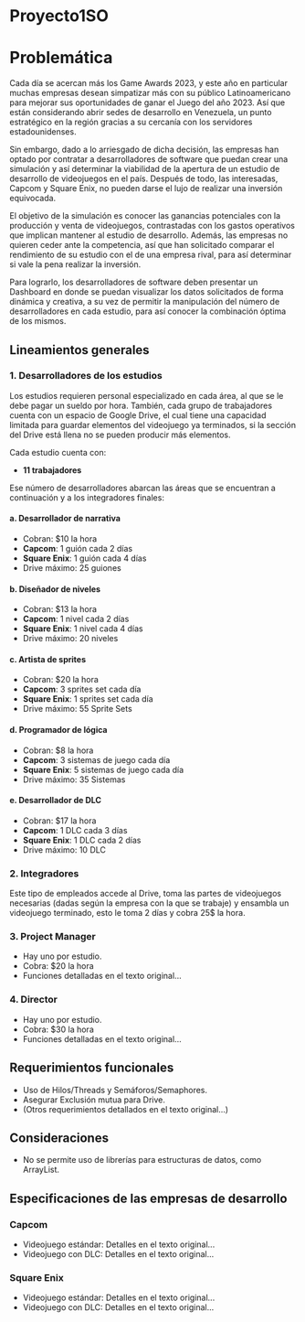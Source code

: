 # Proyecto1SO

# Problemática 

Cada día se acercan más los Game Awards 2023, y este año en particular muchas empresas desean simpatizar más con su público Latinoamericano para mejorar sus oportunidades de ganar el Juego del año 2023. Así que están considerando abrir sedes de desarrollo en Venezuela, un punto estratégico en la región gracias a su cercanía con los servidores estadounidenses. 

Sin embargo, dado a lo arriesgado de dicha decisión, las empresas han optado por contratar a desarrolladores de software que puedan crear una simulación y así determinar la viabilidad de la apertura de un estudio de desarrollo de videojuegos en el país. Después de todo, las interesadas, Capcom y Square Enix, no pueden darse el lujo de realizar una inversión equivocada.

El objetivo de la simulación es conocer las ganancias potenciales con la producción y venta de videojuegos, contrastadas con los gastos operativos que implican mantener al estudio de desarrollo. Además, las empresas no quieren ceder ante la competencia, así que han solicitado comparar el rendimiento de su estudio con el de una empresa rival, para así determinar si vale la pena realizar la inversión.

Para lograrlo, los desarrolladores de software deben presentar un Dashboard en donde se puedan visualizar los datos solicitados de forma dinámica y creativa, a su vez de permitir la manipulación del número de desarrolladores en cada estudio, para así conocer la combinación óptima de los mismos.

## Lineamientos generales 

### 1. Desarrolladores de los estudios

Los estudios requieren personal especializado en cada área, al que se le debe pagar un sueldo por hora. También, cada grupo de trabajadores cuenta con un espacio de Google Drive, el cual tiene una capacidad limitada para guardar elementos del videojuego ya terminados, si la sección del Drive está llena no se pueden producir más elementos.

Cada estudio cuenta con: 
- **11 trabajadores**

Ese número de desarrolladores abarcan las áreas que se encuentran a continuación y a los integradores finales:

#### a. Desarrollador de narrativa

- Cobran: $10 la hora
- **Capcom**: 1 guión cada 2 días 
- **Square Enix**: 1 guión cada 4 días
- Drive máximo: 25 guiones

#### b. Diseñador de niveles

- Cobran: $13 la hora
- **Capcom**: 1 nivel cada 2 días 
- **Square Enix**: 1 nivel cada 4 días
- Drive máximo: 20 niveles

#### c. Artista de sprites

- Cobran: $20 la hora
- **Capcom**: 3 sprites set cada día
- **Square Enix**: 1 sprites set cada día
- Drive máximo: 55 Sprite Sets

#### d. Programador de lógica

- Cobran: $8 la hora
- **Capcom**: 3 sistemas de juego cada día 
- **Square Enix**: 5 sistemas de juego cada día
- Drive máximo: 35 Sistemas

#### e. Desarrollador de DLC

- Cobran: $17 la hora
- **Capcom**: 1 DLC cada 3 días 
- **Square Enix**: 1 DLC cada 2 días
- Drive máximo: 10 DLC

### 2. Integradores

Este tipo de empleados accede al Drive, toma las partes de videojuegos necesarias (dadas según la empresa con la que se trabaje) y ensambla un videojuego terminado, esto le toma 2 días y cobra 25$ la hora.

### 3. Project Manager

- Hay uno por estudio.
- Cobra: $20 la hora
- Funciones detalladas en el texto original...

### 4. Director

- Hay uno por estudio.
- Cobra: $30 la hora
- Funciones detalladas en el texto original...

## Requerimientos funcionales 

- Uso de Hilos/Threads y Semáforos/Semaphores.
- Asegurar Exclusión mutua para Drive.
- (Otros requerimientos detallados en el texto original...)

## Consideraciones 

- No se permite uso de librerías para estructuras de datos, como ArrayList.

## Especificaciones de las empresas de desarrollo

### Capcom

- Videojuego estándar: Detalles en el texto original...
- Videojuego con DLC: Detalles en el texto original...

### Square Enix

- Videojuego estándar: Detalles en el texto original...
- Videojuego con DLC: Detalles en el texto original...

